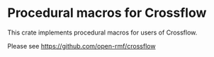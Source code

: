 # Procedural macros for Crossflow

This crate implements procedural macros for users of Crossflow.

Please see https://github.com/open-rmf/crossflow
